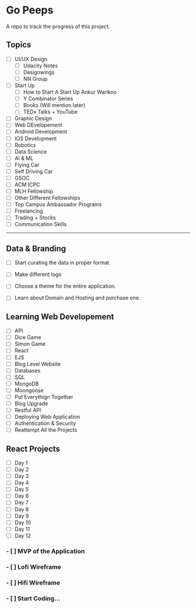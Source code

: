 # Go Peeps
A repo to track the progress of this project.
## Topics
- [ ] UI/UX Design
  - [ ] Udacity Notes
  - [ ] Designwings
  - [ ] NN Group
- [ ] Start Up
  - [ ] How to Start A Start Up Ankur Warikoo
  - [ ] Y Combinator Series
  - [ ] Books (Will mention later)
  - [ ] TEDx Talks + YouTube
- [ ] Graphic Design
- [ ] Web DEvelopement
- [ ] Android Development
- [ ] IOS Development
- [ ] Robotics
- [ ] Data Science
- [ ] AI & ML
- [ ] Flying Car
- [ ] Self Driving Car
- [ ] GSOC
- [ ] ACM ICPC
- [ ] MLH Fellowship
- [ ] Other Different Fellowships
- [ ] Top Campus Ambassador Programs
- [ ] Freelancing
- [ ] Trading + Stocks
- [ ] Communication Skills
----
## Data & Branding
- [ ] Start curating the data in proper format.
- [ ] Make different logo
- [ ] Choose a theme for the entire application.
- [ ] Learn about Domain and Hosting and purchase one.


## Learning Web Developement 
- [ ] API
- [ ] Dice Game
- [ ] Simon Game
- [ ] React
- [ ] EJS
- [ ] Blog Level Website
- [ ] Databases
- [ ] SQL
- [ ] MongoDB
- [ ] Moongoose
- [ ] Put Everythign Together
- [ ] Blog Upgrade
- [ ] Restful API
- [ ] Deploying Web Application
- [ ] Authentication & Security
- [ ] Reattempt All the Projects

## React Projects
- [ ] Day 1
- [ ] Day 2
- [ ] Day 3
- [ ] Day 4
- [ ] Day 5
- [ ] Day 6
- [ ] Day 7
- [ ] Day 8
- [ ] Day 9
- [ ] Day 10
- [ ] Day 11
- [ ] Day 12

### - [ ] MVP of the Application
### - [ ] Lofi Wireframe
### - [ ] Hifi Wireframe
### - [ ] Start Coding...


